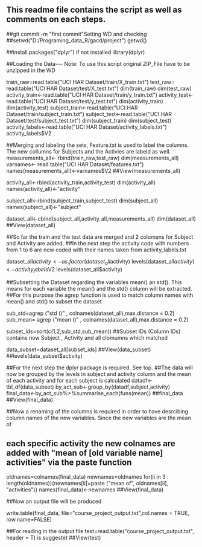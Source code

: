 ## This readme file contains the script as well as comments on each steps.

##git commit -m "first commit"Setting WD and checking
##setwd("D:/Programing_data_R/gacd/project")
getwd()

##install.packages("dplyr") if not installed
library(dplyr)

##Loading the Data--- Note: To use this script original ZIP_File have to be unzipped in the WD


train_raw=read.table("UCI HAR Dataset/train/X_train.txt")
test_raw= read.table("UCI HAR Dataset/test/X_test.txt")
dim(train_raw)
dim(test_raw)
activity_train<-read.table("UCI HAR Dataset/train/y_train.txt")
activity_test<-read.table("UCI HAR Dataset/test/y_test.txt")
dim(activity_train)
dim(activity_test)
subject_train<-read.table("UCI HAR Dataset/train/subject_train.txt")
subject_test<-read.table("UCI HAR Dataset/test/subject_test.txt")
dim(subject_train)
dim(subject_test)
activity_labels<-read.table("UCI HAR Dataset/activity_labels.txt")
activity_labels$V2


##Merging and labeling the sets, Feature.txt is used to label the columns. The new collumns for Subjects and the Activies are labeld as well.
measurements_all<- rbind(train_raw,test_raw)
dim(measurements_all)
varnames<- read.table("UCI HAR Dataset/features.txt")
names(measurements_all)<-varnames$V2
##View(measurements_all)

activity_all<-rbind(activity_train,activity_test)
dim(activity_all)
names(activity_all)<-"activity"

subject_all<-rbind(subject_train,subject_test)
dim(subject_all)
names(subject_all)<-"subject"


dataset_all<-cbind(subject_all,activity_all,measurements_all)
dim(dataset_all)
##View(dataset_all)

##So far the train and the test data are merged and 2 columens for Subject and Activity are added. 
##In the next step the activity code with numbers from 1 to 6 are now coded with their names taken from activity_labels.txt



dataset_all$activity<-as.factor(dataset_all$activity)
levels(dataset_all$activity)<-activity_labels$V2
levels(dataset_all$activity)



##Subsetting the Dataset regarding the variables mean() an std(). This means for each variable the mean() and the std() column will be extracted.
##For this purpose the agrep function is used to match column names with mean() and std() to subset the dataset

sub_std=agrep ("std ()" , colnames(dataset_all),max.distance = 0.2)
sub_mean= agrep ("mean ()" , colnames(dataset_all),max.distance = 0.2)

subset_ids=sort(c(1,2,sub_std,sub_mean))  ##Subset IDs (Column IDs) contains now Subject , Activity and all clomumns which matched

data_subset=dataset_all[subset_ids]
##View(data_subset)
##levels(data_subset$activity)




##For the next step the dplyr package is required. See top.
##The data will now be grouped by the levels in subject and activity column and the mean of each activity and for each subject is calculated
datadf<-tbl_df(data_subset)
by_act_sub<-group_by(datadf,subject,activity)
final_data<-by_act_sub%>%summarise_each(funs(mean))
##final_data
##View(final_data)


##Now a renaming of the columns is required in order to have desrcibing column names of the new variables. Since the new variables are the mean of 
## each specific activity the new colnames are added with  "mean of [old variable name] activities" via the paste function

oldnames=colnames(final_data)
newnames=oldnames
for(ii in 3 : length(oldnames)){newnames[ii]=paste ("mean of", oldnames[ii], "activities")}
names(final_data)<-newnames
##View(final_data)


##Now an output file will be produced

write.table(final_data, file="course_project_output.txt",col.names = TRUE, row.name=FALSE) 

##For reading in the output file test=read.table("course_project_output.txt", header = T) is suggestet
##View(test)
